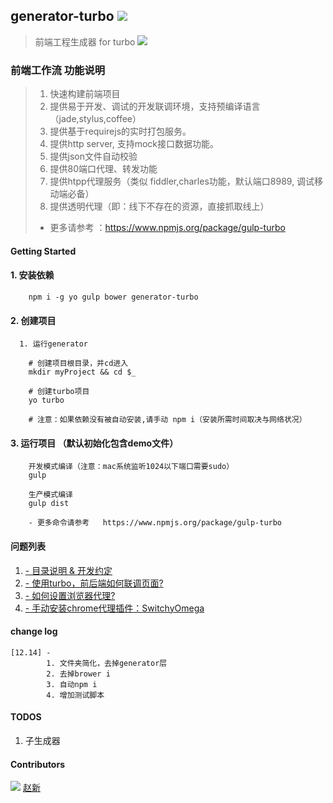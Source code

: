 ## generator-turbo [![](https://img.shields.io/npm/v/generator-turbo.svg?style=flat)](https://www.npmjs.org/package/generator-turbo)  
> 前端工程生成器 for turbo [![](https://img.shields.io/npm/v/gulp-turbo.svg?style=flat)](https://www.npmjs.org/package/gulp-turbo)  

### 前端工作流 功能说明

> 1. 快速构建前端项目
> 1. 提供易于开发、调试的开发联调环境，支持预编译语言（jade,stylus,coffee）
> 1. 提供基于requirejs的实时打包服务。
> 1. 提供http server, 支持mock接口数据功能。
> 1. 提供json文件自动校验
> 1. 提供80端口代理、转发功能
> 1. 提供htpp代理服务（类似 fiddler,charles功能，默认端口8989, 调试移动端必备）
> 1. 提供透明代理（即：线下不存在的资源，直接抓取线上）
>  - 更多请参考 ：https://www.npmjs.org/package/gulp-turbo


#### Getting Started

#### 1. 安装依赖

```shell
    npm i -g yo gulp bower generator-turbo
```

#### 2. 创建项目

```
  1. 运行generator

    # 创建项目根目录，并cd进入
    mkdir myProject && cd $_

    # 创建turbo项目
    yo turbo

    # 注意：如果依赖没有被自动安装,请手动 npm i（安装所需时间取决与网络状况）

```

#### 3. 运行项目 （默认初始化包含demo文件）

```
    开发模式编译（注意：mac系统监听1024以下端口需要sudo）
    gulp

    生产模式编译
    gulp dist

    - 更多命令请参考   https://www.npmjs.org/package/gulp-turbo

```
#### 问题列表

  1. [- 目录说明 & 开发约定](https://github.com/ian000/generator-turbo/wiki/%E7%9B%AE%E5%BD%95%E8%AF%B4%E6%98%8E-&-turbo%E5%BC%80%E5%8F%91%E7%BA%A6%E5%AE%9A)
  1. [- 使用turbo，前后端如何联调页面?](https://github.com/ian000/gulp-turbo/wiki/%E4%BD%BF%E7%94%A8turbo%EF%BC%8C%E5%89%8D%E5%90%8E%E7%AB%AF%E5%A6%82%E4%BD%95%E8%81%94%E8%B0%83%E9%A1%B5%E9%9D%A2)
  1. [- 如何设置浏览器代理?](https://github.com/ian000/gulp-turbo/wiki/%E5%A6%82%E4%BD%95%E8%AE%BE%E7%BD%AE%E6%B5%8F%E8%A7%88%E5%99%A8%E4%BB%A3%E7%90%86)
  1. [- 手动安装chrome代理插件：SwitchyOmega](http://jingyan.baidu.com/article/11c17a2c121c0ff446e39d16.html)


#### change log

    [12.14] -
            1. 文件夹简化，去掉generator层
            2. 去掉brower i
            3. 自动npm i
            4. 增加测试脚本

#### TODOS
  1. 子生成器

#### Contributors
<img src="https://avatars3.githubusercontent.com/u/3196171?v=3&s=40">  [赵新](https://github.com/ian000)  
